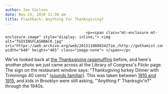 ```yaml
---
author: Jen Carlson
date: Nov 25, 2010 11:50 am
title: Flashback: Anything For Thanksgiving?
---
```


	
										<p><span class="mt-enclosure mt-enclosure-image" style="display: inline;"> <img alt="TGIVINGFLASHBACK.jpg" src="https://web.archive.org/web/20151108083427im_/http://gothamist.com/attachments/arts_jen/TGIVINGFLASHBACK.jpg" width="640" height="465" class="image-none"> </span></p>

<p>We&apos;ve looked back at <a href="https://web.archive.org/web/20151108083427/http://gothamist.com/2009/11/26/thanksgiving.php">the Thanksgiving ragamuffins</a> before, and here&apos;s another photo we just came across at the Library of Congress&apos;s Flickr page. The sign on the restaurant window says: &quot;Thanksgiving turkey Dinner with Trimmings 40 cents&quot; (<a href="https://web.archive.org/web/20151108083427/http://gothamist.com/2010/11/17/flashback_old_thanksgiving_menu.php">sounds familiar</a>). This was taken between <a href="https://web.archive.org/web/20151108083427/http://www.flickr.com/photos/library_of_congress/4605955751/">1910 and 1915</a>, and kids in Brooklyn were still asking, &quot;&apos;Anything f&apos; Thanksgiv&apos;n?&quot; through the 1940s.</p>					
										
									
				
